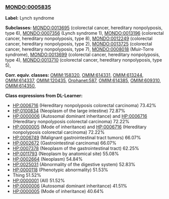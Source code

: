 
### [MONDO:0005835](http://purl.obolibrary.org/obo/MONDO_0005835)
**Label:** Lynch syndrome

**Subclasses:** [MONDO:0013695](http://purl.obolibrary.org/obo/MONDO_0013695) (colorectal cancer, hereditary nonpolyposis, type 6), [MONDO:0007356](http://purl.obolibrary.org/obo/MONDO_0007356) (Lynch syndrome 1), [MONDO:0013196](http://purl.obolibrary.org/obo/MONDO_0013196) (colorectal cancer, hereditary nonpolyposis, type 8), [MONDO:0012249](http://purl.obolibrary.org/obo/MONDO_0012249) (colorectal cancer, hereditary nonpolyposis, type 2), [MONDO:0013725](http://purl.obolibrary.org/obo/MONDO_0013725) (colorectal cancer, hereditary nonpolyposis, type 7), [MONDO:0008018](http://purl.obolibrary.org/obo/MONDO_0008018) (Muir-Torre syndrome), [MONDO:0013699](http://purl.obolibrary.org/obo/MONDO_0013699) (colorectal cancer, hereditary nonpolyposis, type 4), [MONDO:0013710](http://purl.obolibrary.org/obo/MONDO_0013710) (colorectal cancer, hereditary nonpolyposis, type 5), 

**Corr. equiv. classes:** [OMIM:158320](http://purl.obolibrary.org/obo/OMIM_158320), [OMIM:614331](http://purl.obolibrary.org/obo/OMIM_614331), [OMIM:613244](http://purl.obolibrary.org/obo/OMIM_613244), [OMIM:614337](http://purl.obolibrary.org/obo/OMIM_614337), [OMIM:120435](http://purl.obolibrary.org/obo/OMIM_120435), [Orphanet:587](http://www.orpha.net/ORDO/Orphanet_587), [OMIM:614385](http://purl.obolibrary.org/obo/OMIM_614385), [OMIM:609310](http://purl.obolibrary.org/obo/OMIM_609310), [OMIM:614350](http://purl.obolibrary.org/obo/OMIM_614350), 

**Class expressions from DL-Learner:**

- [HP:0006716](http://purl.obolibrary.org/obo/HP_0006716) (Hereditary nonpolyposis colorectal carcinoma) 73.42%
- [HP:0100834](http://purl.obolibrary.org/obo/HP_0100834) (Neoplasm of the large intestine) 72.87%
- [HP:0000006](http://purl.obolibrary.org/obo/HP_0000006) (Autosomal dominant inheritance) and [HP:0006716](http://purl.obolibrary.org/obo/HP_0006716) (Hereditary nonpolyposis colorectal carcinoma) 72.22%
- [HP:0000005](http://purl.obolibrary.org/obo/HP_0000005) (Mode of inheritance) and [HP:0006716](http://purl.obolibrary.org/obo/HP_0006716) (Hereditary nonpolyposis colorectal carcinoma) 72.22%
- [HP:0006749](http://purl.obolibrary.org/obo/HP_0006749) (Malignant gastrointestinal tract tumors) 66.07%
- [HP:0002672](http://purl.obolibrary.org/obo/HP_0002672) (Gastrointestinal carcinoma) 66.07%
- [HP:0007378](http://purl.obolibrary.org/obo/HP_0007378) (Neoplasm of the gastrointestinal tract) 62.25%
- [HP:0011793](http://purl.obolibrary.org/obo/HP_0011793) (Neoplasm by anatomical site) 55.08%
- [HP:0002664](http://purl.obolibrary.org/obo/HP_0002664) (Neoplasm) 54.84%
- [HP:0025031](http://purl.obolibrary.org/obo/HP_0025031) (Abnormality of the digestive system) 52.83%
- [HP:0000118](http://purl.obolibrary.org/obo/HP_0000118) (Phenotypic abnormality) 51.53%
- Thing 51.52%
- [HP:0000001](http://purl.obolibrary.org/obo/HP_0000001) (All) 51.52%
- [HP:0000006](http://purl.obolibrary.org/obo/HP_0000006) (Autosomal dominant inheritance) 41.51%
- [HP:0000005](http://purl.obolibrary.org/obo/HP_0000005) (Mode of inheritance) 40.64%


